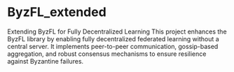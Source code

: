 # ByzFL_extended
Extending ByzFL for Fully Decentralized Learning This project enhances the ByzFL library by enabling fully decentralized federated learning without a central server. It implements peer-to-peer communication, gossip-based aggregation, and robust consensus mechanisms to ensure resilience against Byzantine failures.

